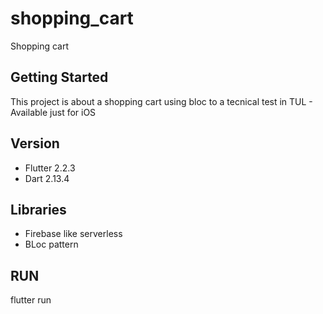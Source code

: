 # shopping_cart

Shopping cart

## Getting Started

This project is about a shopping cart using bloc to a tecnical test in TUL - Available just for iOS

## Version

- Flutter 2.2.3
- Dart 2.13.4

## Libraries

- Firebase like serverless
- BLoc pattern

## RUN

flutter run
